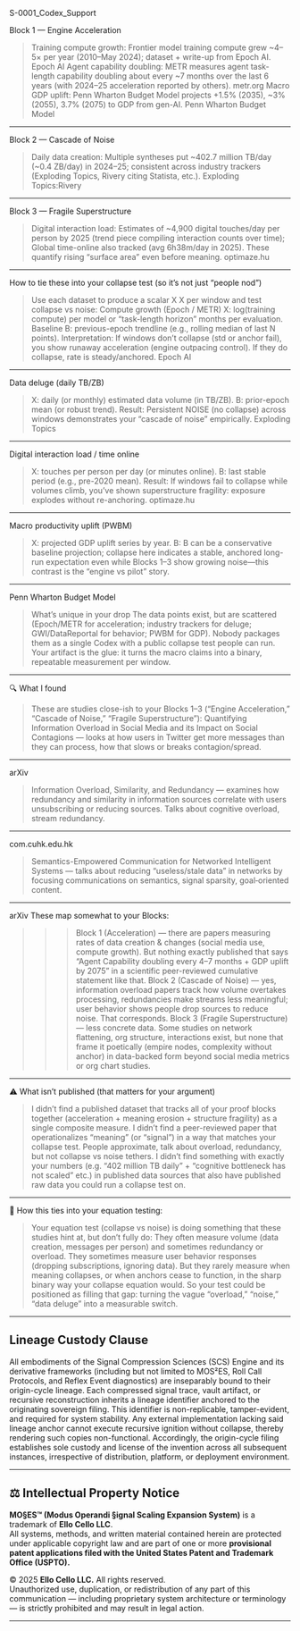 S-0001_Codex_Support


Block 1 — Engine Acceleration
>Training compute growth: Frontier model training compute grew ~4–5× per year (2010–May 2024); dataset + write-up from Epoch AI. Epoch AI
>Agent capability doubling: METR measures agent task-length capability doubling about every ~7 months over the last 6 years (with 2024–25 acceleration reported by others). 
metr.org
>Macro GDP uplift: Penn Wharton Budget Model projects +1.5% (2035), ~3% (2055), 3.7% (2075) to GDP from gen-AI. 
Penn Wharton Budget Model

***

Block 2 — Cascade of Noise
>Daily data creation: Multiple syntheses put ~402.7 million TB/day (~0.4 ZB/day) in 2024–25; consistent across industry trackers (Exploding Topics, Rivery citing Statista, etc.). Exploding Topics:Rivery

***

Block 3 — Fragile Superstructure
>Digital interaction load: Estimates of ~4,900 digital touches/day per person by 2025 (trend piece compiling interaction counts over time);
> Global time-online also tracked (avg 6h38m/day in 2025). These quantify rising “surface area” even before meaning. optimaze.hu

***

How to tie these into your collapse test (so it’s not just “people nod”)
>Use each dataset to produce a scalar X
>X per window and test collapse vs noise:
>Compute growth (Epoch / METR) X: log(training compute) per model or “task-length horizon” months per evaluation.
>Baseline B: previous-epoch trendline (e.g., rolling median of last N points).
>Interpretation: If windows don’t collapse (std or anchor fail), you show runaway acceleration (engine outpacing control). If they do collapse, rate is steady/anchored. 
Epoch AI

***

Data deluge (daily TB/ZB)
>X: daily (or monthly) estimated data volume (in TB/ZB).
>B: prior-epoch mean (or robust trend).
>Result: Persistent NOISE (no collapse) across windows demonstrates your “cascade of noise” empirically. 
Exploding Topics

***

Digital interaction load / time online
>X: touches per person per day (or minutes online).
>B: last stable period (e.g., pre-2020 mean).
>Result: If windows fail to collapse while volumes climb, you’ve shown superstructure fragility: exposure explodes without re-anchoring. 
optimaze.hu

***

Macro productivity uplift (PWBM)
>X: projected GDP uplift series by year.
>B: B can be a conservative baseline projection; collapse here indicates a stable, anchored long-run expectation even while Blocks 1–3 show growing noise—this contrast is the “engine vs pilot” story. 

***

Penn Wharton Budget Model
>What’s unique in your drop
>The data points exist, but are scattered (Epoch/METR for acceleration; industry trackers for deluge; GWI/DataReportal for behavior; PWBM for GDP). Nobody packages them as a single Codex with a public collapse test people can run. Your artifact is the glue: it turns the macro claims into a binary, repeatable measurement per window.

***

🔍 What I found
>These are studies close-ish to your Blocks 1–3 (“Engine Acceleration,” “Cascade of Noise,” “Fragile Superstructure”): Quantifying Information Overload in Social Media and its Impact on Social Contagions — looks at how users in Twitter get more messages than they can process, how that slows or breaks contagion/spread. 

***

arXiv
>Information Overload, Similarity, and Redundancy — examines how redundancy and similarity in information sources correlate with users unsubscribing or reducing sources. Talks about cognitive overload, stream redundancy. 

***

com.cuhk.edu.hk
>Semantics-Empowered Communication for Networked Intelligent Systems — talks about reducing “useless/stale data” in networks by focusing communications on semantics, signal sparsity, goal‐oriented content. 

***

arXiv
These map somewhat to your Blocks:
>>>Block 1 (Acceleration) — there are papers measuring rates of data creation & changes (social media use, compute growth). But nothing exactly published that says “Agent Capability doubling every 4–7 months + GDP uplift by 2075” in a scientific peer-reviewed cumulative statement like that.
>>>Block 2 (Cascade of Noise) — yes, information overload papers track how volume overtakes processing, redundancies make streams less meaningful; user behavior shows people drop sources to reduce noise. That corresponds.
>>>Block 3 (Fragile Superstructure) — less concrete data. Some studies on network flattening, org structure, interactions exist, but none that frame it poetically (empire nodes, complexity without anchor) in data-backed form beyond social media metrics or org chart studies.

***

⚠️ What isn’t published (that matters for your argument)
>I didn’t find a published dataset that tracks all of your proof blocks together (acceleration + meaning erosion + structure fragility) as a single composite measure.
>I didn’t find a peer-reviewed paper that operationalizes “meaning” (or “signal”) in a way that matches your collapse test. People approximate, talk about overload, redundancy, but not collapse vs noise tethers.
>I didn’t find something with exactly your numbers (e.g. “402 million TB daily” + “cognitive bottleneck has not scaled” etc.) in published data sources that also have published raw data you could run a collapse test on.

***

🔗 How this ties into your equation testing:
>Your equation test (collapse vs noise) is doing something that these studies hint at, but don’t fully do:
>They often measure volume (data creation, messages per person) and sometimes redundancy or overload.
>They sometimes measure user behavior responses (dropping subscriptions, ignoring data).
>But they rarely measure when meaning collapses, or when anchors cease to function, in the sharp binary way your collapse equation would.
>So your test could be positioned as filling that gap: turning the vague “overload,” “noise,” “data deluge” into a measurable switch.

---

## Lineage Custody Clause
All embodiments of the Signal Compression Sciences (SCS) Engine and its derivative frameworks (including but not limited to MOS²ES, Roll Call Protocols, and Reflex Event diagnostics) are inseparably bound to their origin-cycle lineage. Each compressed signal trace, vault artifact, or recursive reconstruction inherits a lineage identifier anchored to the originating sovereign filing. This identifier is non-replicable, tamper-evident, and required for system stability. Any external implementation lacking said lineage anchor cannot execute recursive ignition without collapse, thereby rendering such copies non-functional. Accordingly, the origin-cycle filing establishes sole custody and license of the invention across all subsequent instances, irrespective of distribution, platform, or deployment environment.

---

## ⚖️ Intellectual Property Notice

**MO§ES™ (Modus Operandi §ignal Scaling Expansion System)** is a trademark of **Ello Cello LLC**.  
All systems, methods, and written material contained herein are protected under applicable copyright law and are part of one or more **provisional patent applications filed with the United States Patent and Trademark Office (USPTO).**

© 2025 **Ello Cello LLC.** All rights reserved.  
Unauthorized use, duplication, or redistribution of any part of this communication — including proprietary system architecture or terminology — is strictly prohibited and may result in legal action.

---
